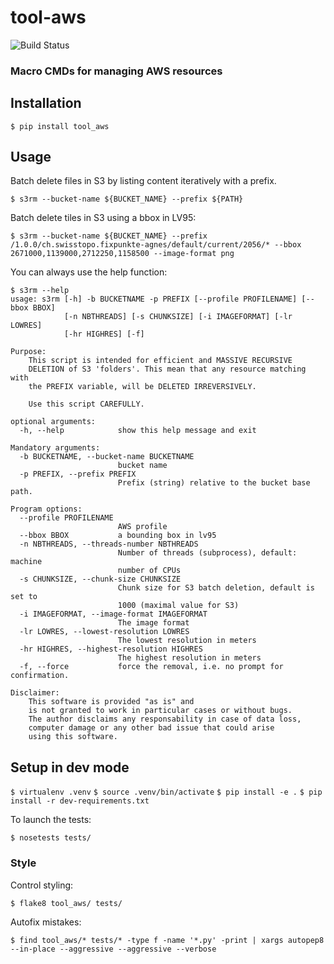 tool-aws
========

![Build Status](https://codebuild.eu-central-1.amazonaws.com/badges?uuid=eyJlbmNyeXB0ZWREYXRhIjoiMkdMVnVoVDVnUW1WWTZLYjNUOGdVV2FSZ1g0VHNPdEtnRk9YcWpuQWE0L29XRlEyQlVhUmlqUVBncmVST0NyTHhwZDVRdzNQVnFmTHNtTC81dmJBOG4wPSIsIml2UGFyYW1ldGVyU3BlYyI6InAxWTJCN2lzUzFUcjVyRFQiLCJtYXRlcmlhbFNldFNlcmlhbCI6MX0%3D&branch=master)

### Macro CMDs for managing AWS resources

## Installation

`$ pip install tool_aws`

## Usage

Batch delete files in S3 by listing content iteratively with a prefix.

`$ s3rm --bucket-name ${BUCKET_NAME} --prefix ${PATH}`

Batch delete tiles in S3 using a bbox in LV95:

`$ s3rm --bucket-name ${BUCKET_NAME} --prefix /1.0.0/ch.swisstopo.fixpunkte-agnes/default/current/2056/* --bbox 2671000,1139000,2712250,1158500 --image-format png`


You can always use the help function:

```
$ s3rm --help
usage: s3rm [-h] -b BUCKETNAME -p PREFIX [--profile PROFILENAME] [--bbox BBOX]
            [-n NBTHREADS] [-s CHUNKSIZE] [-i IMAGEFORMAT] [-lr LOWRES]
            [-hr HIGHRES] [-f]

Purpose:
    This script is intended for efficient and MASSIVE RECURSIVE
    DELETION of S3 'folders'. This mean that any resource matching with
    the PREFIX variable, will be DELETED IRREVERSIVELY.

    Use this script CAREFULLY.

optional arguments:
  -h, --help            show this help message and exit

Mandatory arguments:
  -b BUCKETNAME, --bucket-name BUCKETNAME
                        bucket name
  -p PREFIX, --prefix PREFIX
                        Prefix (string) relative to the bucket base path.

Program options:
  --profile PROFILENAME
                        AWS profile
  --bbox BBOX           a bounding box in lv95
  -n NBTHREADS, --threads-number NBTHREADS
                        Number of threads (subprocess), default: machine
                        number of CPUs
  -s CHUNKSIZE, --chunk-size CHUNKSIZE
                        Chunk size for S3 batch deletion, default is set to
                        1000 (maximal value for S3)
  -i IMAGEFORMAT, --image-format IMAGEFORMAT
                        The image format
  -lr LOWRES, --lowest-resolution LOWRES
                        The lowest resolution in meters
  -hr HIGHRES, --highest-resolution HIGHRES
                        The highest resolution in meters
  -f, --force           force the removal, i.e. no prompt for confirmation.

Disclaimer:
    This software is provided "as is" and
    is not granted to work in particular cases or without bugs.
    The author disclaims any responsability in case of data loss,
    computer damage or any other bad issue that could arise
    using this software.
```

## Setup in dev mode

`$ virtualenv .venv`
`$ source .venv/bin/activate`
`$ pip install -e .`
`$ pip install -r dev-requirements.txt`


To launch the tests:

`$ nosetests tests/`

### Style

Control styling:

`$ flake8 tool_aws/ tests/`

Autofix mistakes:

`$ find tool_aws/* tests/* -type f -name '*.py' -print | xargs autopep8 --in-place --aggressive --aggressive --verbose`

